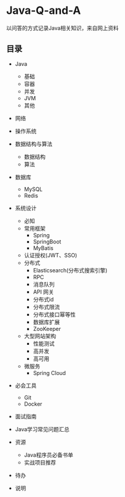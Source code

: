 # Java-Q-and-A
以问答的方式记录Java相关知识，来自网上资料

## 目录

- Java
    - 基础
    - 容器
    - 并发
    - JVM
    - 其他
- 网络
- 操作系统
- 数据结构与算法
    - 数据结构
    - 算法

- 数据库
    - MySQL
    - Redis
- 系统设计
    - 必知
    - 常用框架
        - Spring
        - SpringBoot
        - MyBatis
    - 认证授权(JWT、SSO)
    - 分布式
        - Elasticsearch(分布式搜索引擎)
        - RPC
        - 消息队列
        - API 网关
        - 分布式id
        - 分布式限流
        - 分布式接口幂等性
        - 数据库扩展
        - ZooKeeper
    - 大型网站架构
        - 性能测试
        - 高并发
        - 高可用
    - 微服务
        - Spring Cloud
- 必会工具
    - Git
    - Docker
- 面试指南
- Java学习常见问题汇总
- 资源
    - Java程序员必备书单
    - 实战项目推荐
- 待办
- 说明